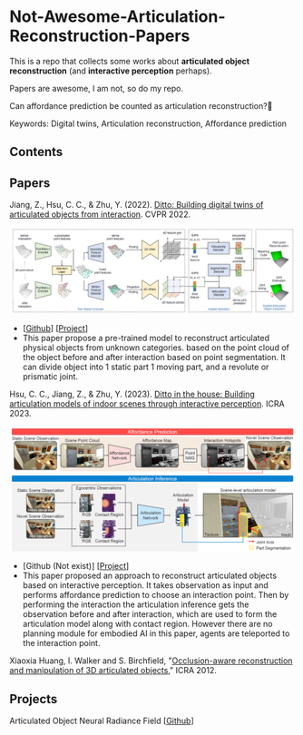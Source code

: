 # Not-Awesome-Articulation-Reconstruction-Papers

This is a repo that collects some works about **articulated object reconstruction** (and **interactive perception** perhaps).

Papers are awesome, I am not, so do my repo. 

Can affordance prediction be counted as articulation reconstruction?🤔

Keywords: Digital twins, Articulation reconstruction, Affordance prediction

## Contents



## Papers 

Jiang, Z., Hsu, C. C., & Zhu, Y. (2022). [Ditto: Building digital twins of articulated objects from interaction](https://arxiv.org/abs/2202.08227). CVPR 2022.

![image-20230812161309204](README/image-20230812161309204.png)

- [[Github](https://github.com/UT-Austin-RPL/Ditto)] [[Project](https://ut-austin-rpl.github.io/Ditto/)]
- This paper propose a pre-trained model to reconstruct articulated physical objects from unknown categories. based on the point cloud of the object before and after interaction based on point segmentation. It can divide object into 1 static part 1 moving part, and a revolute or prismatic joint. 



Hsu, C. C., Jiang, Z., & Zhu, Y. (2023). [Ditto in the house: Building articulation models of indoor scenes through interactive perception](https://arxiv.org/abs/2302.01295). ICRA 2023. 

![image-20230812164135350](README/image-20230812164135350.png)

- [Github (Not exist)] [[Project](https://ut-austin-rpl.github.io/HouseDitto/)]
- This paper proposed an approach to reconstruct articulated objects based on interactive perception. It takes observation as input and performs affordance prediction to choose an interaction point. Then by performing the interaction the articulation inference gets the observation before and after interaction, which are used to form the articulation model along with contact region. However there are no planning module for embodied AI in this paper, agents are teleported to the interaction point.



Xiaoxia Huang, I. Walker and S. Birchfield, "[Occlusion-aware reconstruction and manipulation of 3D articulated objects](https://ieeexplore.ieee.org/document/6224911)," ICRA 2012.



## Projects

Articulated Object Neural Radiance Field [[Github](https://github.com/zubair-irshad/articulated-object-nerf)]